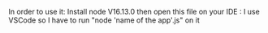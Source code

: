 In order to use it: Install node V16.13.0
then open this file on your IDE : I use VSCode so I have to run "node 'name of the app'.js" on it 
